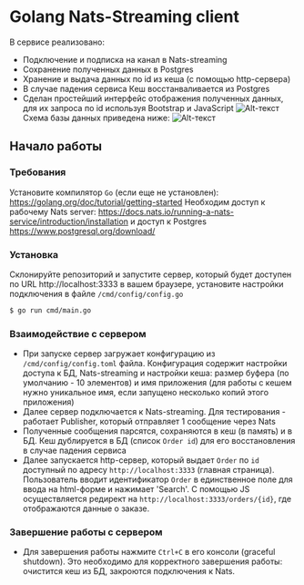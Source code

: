# Golang Nats-Streaming client
В сервисе реализовано:
- Подключение и подписка на канал в Nats-streaming
- Сохранение полученных данных в Postgres
- Хранение и выдача данных по id из кеша (с помощью http-сервера)
- В случае падения сервиса Кеш восстанваливается из Postgres
- Сделан простейший интерфейс отображения полученных данных, для
их запроса по id используя Bootstrap и JavaScript
![Alt-текст](https://raw.githubusercontent.com/vitalg93/hello-world/main/web-interface.jpg "Интерфейс сервиса")
Схема базы данных приведена ниже:
![Alt-текст](https://raw.githubusercontent.com/vitalg93/hello-world/main/db_scheme.JPG "Интерфейс сервиса")

## Начало работы

### Требования
Установите компилятор `Go` (если еще не установлен): https://golang.org/doc/tutorial/getting-started
Необходим доступ к рабочему Nats server: https://docs.nats.io/running-a-nats-service/introduction/installation и доступ к Postgres https://www.postgresql.org/download/

### Установка
Склонируйте репозиторий и запустите сервер, который будет доступен по URL http://localhost:3333 в вашем браузере, установите настройки подключения в файле `/cmd/config/config.go`

```bash
$ go run cmd/main.go
```
### Взаимодействие с сервером
- При запуске сервер загружает конфигурацию из `/cmd/config/config.toml` файла. Конфигурация содержит настройки доступа к БД, Nats-streaming и настройки кеша: размер буфера (по умолчанию - 10 элементов) и имя приложения (для работы с кешем нужно уникальное имя, если запущено несколько копий этого приложения)
- Далее сервер подключается к Nats-streaming. Для тестирования - работает Publisher, который отправляет 1 сообщение через Nats
- Полученные сообщения парсятся, сохраняются в кеш (в память) и в БД. Кеш дублируется в БД (список `Order id`) для его восстановления в случае падения сервиса
- Далее запускается http-сервер, который выдает `Order` по `id` доступный по адресу `http://localhost:3333` (главная страница). Пользователь вводит идентификатор `Order` в единственное поле для ввода на html-форме и нажимает 'Search'. С помощью JS осуществляется редирект на `http://localhost:3333/orders/{id}`, где отображаются данные о заказе.

### Завершение работы с сервером
- Для завершения работы нажмите `Ctrl+C` в его консоли (graceful shutdown). Это необходимо для корректного завершения работы: очистится кеш из БД, закроются подключения к Nats.